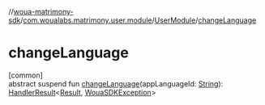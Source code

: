 //[woua-matrimony-sdk](../../../index.md)/[com.woualabs.matrimony.user.module](../index.md)/[UserModule](index.md)/[changeLanguage](change-language.md)

# changeLanguage

[common]\
abstract suspend fun [changeLanguage](change-language.md)(appLanguageId: [String](https://kotlinlang.org/api/latest/jvm/stdlib/kotlin/-string/index.html)): [HandlerResult](../../com.woualabs.matrimony.errors/-handler-result/index.md)<[Result](../../com.woualabs.matrimony.data.common/-result/index.md), [WouaSDKException](../../com.woualabs.matrimony.errors.exception/-woua-s-d-k-exception/index.md)>
